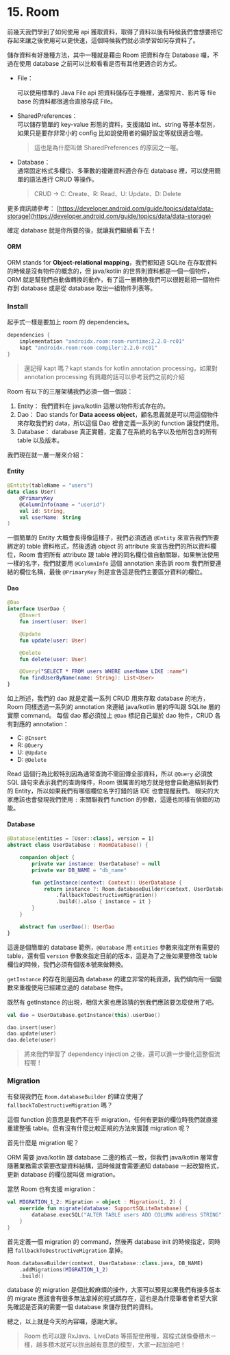# 15. Room

前幾天我們學到了如何使用 api 獲取資料，取得了資料以後有時候我們會想要把它存起來讓之後使用可以更快速，這個時候我們就必須學習如何存資料了。

儲存資料有好幾種方法，其中一種就是藉由 Room 把資料存在 Database 囉，不過在使用 database 之前可以比較看看是否有其他更適合的方式。

* File：

  可以使用標準的 Java File api 把資料儲存在手機裡，通常照片、影片等 file base 的資料都很適合直接存成 File。

* SharedPreferences：   
  可以儲存簡單的 key-value 形態的資料，支援諸如 int、string 等基本型別，如果只是要存非常小的 config 比如說使用者的偏好設定等就很適合喔。

  > 這也是為什麼叫做 SharedPreferences 的原因之一喔。

* Database：   
  通常固定格式多欄位、多筆數的複雜資料適合存在 database 裡，可以使用簡單的語法進行 CRUD 等操作。

  > CRUD -&gt; C: Create、R: Read、U: Update、D: Delete

更多資訊請參考： [https://developer.android.com/guide/topics/data/data-storage](https://developer.android.com/guide/topics/data/data-storage)

確定 database 就是你所要的後，就讓我們繼續看下去！

#### ORM

ORM stands for **Object-relational mapping**，我們都知道 SQLite 在存取資料的時候是沒有物件的概念的，但 java/kotlin 的世界則資料都是一個一個物件，ORM 就是幫我們自動做轉換的動作，有了這一層轉換我們可以很輕鬆把一個物件存到 database 或是從 database 取出一組物件列表等。

### Install

起手式一樣是要加上 room 的 dependencies。

```groovy
dependencies {
    implementation "androidx.room:room-runtime:2.2.0-rc01"
    kapt "androidx.room:room-compiler:2.2.0-rc01"
}
```

> 還記得 kapt 嗎？kapt stands for kotlin annotation processing，如果對 annotation processing 有興趣的話可以參考我們之前的介紹

Room 有以下的三層架構我們必須一個一個談： 

1. Entity： 我們資料在 java/kotlin 這層以物件形式存在的。  
2. Dao： Dao stands for **Data access object**，顧名思義就是可以用這個物件來存取我們的 data，所以這個 Dao 裡會定義一系列的 function 讓我們使用。  
 3. Database： database 真正實體，定義了在系統的名字以及他所包含的所有 table 以及版本。

我們現在就一層一層來介紹：

#### Entity

```kotlin
@Entity(tableName = "users")
data class User(
    @PrimaryKey
    @ColumnInfo(name = "userid")
    val id: String,
    val userName: String
)
```

一個簡單的 Entity 大概會長得像這樣子，我們必須透過 `@Entity` 來宣告我們所要綁定的 table 資料格式，然後透過 object 的 attribute 來宣告我們的所以資料欄位，Room 會把所有 attribute 跟 table 裡的同名欄位做自動關聯，如果無法使用一樣的名字，我們就要用 `@ColumnInfo` 這個 annotation 來告訴 room 我們所要連結的欄位名稱，最後 `@PrimaryKey` 則是宣告這是我們主要區分資料的欄位。

#### Dao

```kotlin
@Dao
interface UserDao {
    @Insert
    fun insert(user: User)

    @Update
    fun update(user: User)

    @Delete
    fun delete(user: User)

    @Query("SELECT * FROM users WHERE userName LIKE :name")
    fun findUserByName(name: String): List<User>
}
```

如上所述，我們的 dao 就是定義一系列 CRUD 用來存取 database 的地方，Room 同樣透過一系列的 annotation 來連結 java/kotlin 層的呼叫跟 SQLite 層的實際 command。 每個 dao 都必須加上 `@Dao` 標記自己屬於 dao 物件，CRUD 各有對應的 annotation：

* C: `@Insert`
* R: `@Query`
* U: `@Update`
* D: `@Delete`

Read 這個行為比較特別因為通常查詢不需回傳全部資料，所以 `@Query` 必須放 SQL 語句來表示我們的查詢條件，Room 很厲害的地方就是他會自動連結到我們的 Entity，所以如果我們有哪個欄位名字打錯的話 IDE 也會提醒我們。 眼尖的大家應該也會發現我們使用 `:` 來關聯我們 function 的參數，這邊也同樣有偵錯的功能。

#### Database

```kotlin
@Database(entities = [User::class], version = 1)
abstract class UserDatabase : RoomDatabase() {

    companion object {
        private var instance: UserDatabase? = null
        private var DB_NAME = "db_name"

        fun getInstance(context: Context): UserDatabase {
            return instance ?: Room.databaseBuilder(context, UserDatabase::class.java, DB_NAME)
                .fallbackToDestructiveMigration()
                .build().also { instance = it }
        }
    }

    abstract fun userDao(): UserDao
}
```

這邊是個簡單的 database 範例，`@Database` 用 `entities` 參數來指定所有需要的 table，還有個 `version` 參數來指定目前的版本，這是為了之後如果要修改 table 欄位的時候，我們必須有個版本號來做轉換。

`getInstance` 的存在則是因為 database 的建立非常的耗資源，我們傾向用一個變數來重複使用已經建立過的 database 物件。

既然有 getInstance 的出現，相信大家也應該猜的到我們應該要怎麼使用了吧。

```kotlin
val dao = UserDatabase.getInstance(this).userDao()

dao.insert(user)
dao.update(user)
dao.delete(user)
```

> 將來我們學習了 dependency injection 之後，還可以進一步優化這整個流程喔！

### Migration

有發現我們在 `Room.databaseBuilder` 的建立使用了 `fallbackToDestructiveMigration` 嗎？

這個 function 的意思是我們不在乎 migration，任何有更新的欄位時我們就直接重建整張 table。但有沒有什麼比較正規的方法來實踐 migration 呢？

首先什麼是 migration 呢？

ORM 需要 java/kotlin 跟 database 二邊的格式一致，但我們 java/kotlin 層常會隨著業務需求需要改變資料結構，這時候就會需要通知 database 一起改變格式，更新 database 的欄位就叫做 migration。

當然 Room 也有支援 migration：

```kotlin
val MIGRATION_1_2: Migration = object : Migration(1, 2) {
    override fun migrate(database: SupportSQLiteDatabase) {
        database.execSQL("ALTER TABLE users ADD COLUMN address STRING")
    }
}
```

首先定義一個 migration 的 command，然後再 database init 的時候指定，同時把 `fallbackToDestructiveMigration` 拿掉。

```kotlin
Room.databaseBuilder(context, UserDatabase::class.java, DB_NAME)
    .addMigrations(MIGRATION_1_2)
    .build()
```

database 的 migration 是個比較麻煩的操作，大家可以預見如果我們有操多版本的 migrate 應該會有很多無法拿掉的程式碼存在，這也是為什麼筆者會希望大家先確認是否真的需要一個 database 來儲存我們的資料。

總之，以上就是今天的內容囉，感謝大家。

> Room 也可以跟 RxJava、LiveData 等搭配使用喔，寫程式就像疊積木ㄧ樣，越多積木就可以拚出越有意思的模型，大家一起加油吧！

